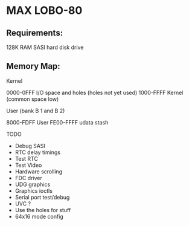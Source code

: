 # MAX LOBO-80

## Requirements: 

128K RAM
SASI hard disk drive

## Memory Map:

Kernel

0000-0FFF	I/O space and holes (holes not yet used)
1000-FFFF	Kernel (common space low)

User (bank B 1 and B 2)

8000-FDFF	User
FE00-FFFF	udata stash

TODO
- Debug SASI
- RTC delay timings
- Test RTC
- Test Video
- Hardware scrolling
- FDC driver
- UDG graphics
- Graphics ioctls
- Serial port test/debug
- UVC ?
- Use the holes for stuff
- 64x16 mode config
